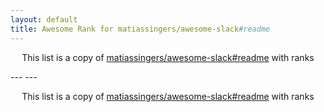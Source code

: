 ```yaml
---
layout: default
title: Awesome Rank for matiassingers/awesome-slack#readme
---
```


<p align="center">
	This list is a copy of <a href="https://github.com/matiassingers/awesome-slack#readme">matiassingers/awesome-slack#readme</a> with ranks
</p>
---
---
<p align="center">
	This list is a copy of <a href="https://github.com/matiassingers/awesome-slack#readme">matiassingers/awesome-slack#readme</a> with ranks
</p>
